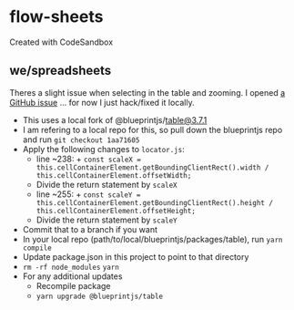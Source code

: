 # flow-sheets

Created with CodeSandbox

## we/spreadsheets

Theres a slight issue when selecting in the table and zooming. I opened [a GitHub issue](https://github.com/palantir/blueprint/issues/4783) ... for now I just hack/fixed it locally.

- This uses a local fork of @blueprintjs/table@3.7.1
- I am refering to a local repo for this, so pull down the blueprintjs repo and run `git checkout 1aa71605`
- Apply the following changes to `locator.js`:
  - line ~238: + `const scaleX = this.cellContainerElement.getBoundingClientRect().width / this.cellContainerElement.offsetWidth;`
  - Divide the return statement by `scaleX`
  - line ~255: + `const scaleY = this.cellContainerElement.getBoundingClientRect().height / this.cellContainerElement.offsetHeight;`
  - Divide the return statement by `scaleY`
- Commit that to a branch if you want
- In your local repo (path/to/local/blueprintjs/packages/table), run `yarn compile`
- Update package.json in this project to point to that directory
- `rm -rf node_modules` `yarn`
- For any additional updates
  - Recompile package
  - `yarn upgrade @blueprintjs/table`
